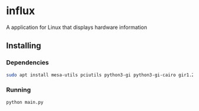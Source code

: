 # influx
A application for Linux that displays hardware information

## Installing

### Dependencies
```bash
sudo apt install mesa-utils pciutils python3-gi python3-gi-cairo gir1.2-gtk-3.0
```
### Running
```bash
python main.py
```
